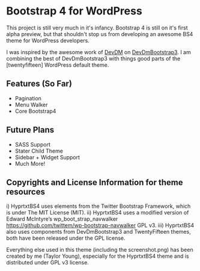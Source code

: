 # Bootstrap 4 for WordPress

This project is still very much in it's infancy. Bootstrap 4 is still on it's first alpha preview, but that shouldn't stop us from developing an awesome BS4 theme for WordPress developers.

I was inspired by the awesome work of [DevDM](http://devdm.com/) on [DevDmBootstrap3](https://github.com/dannymachal/DevDmBootstrap3). I am combining the best of DevDmBootstrap3 with things good parts of the [twentyfifteen] WordPress default theme.

## Features (So Far)

* Pagination
* Menu Walker
* Core Bootstrap4

## Future Plans

* SASS Support
* Stater Child Theme
* Sidebar + Widget Support
* Much More!


## Copyrights and License Information for theme resources

i) HyprtxtBS4 uses elements from the Twitter Bootstrap Framework, which is under The MIT License (MIT).
ii) HyprtxtBS4 uses a modified version of Edward McIntyre’s wp_boot_strap_navwalker https://github.com/twittem/wp-bootstrap-navwalker GPL v3.
iii) HyprtxtBS4 also uses components from DevDmBootstrap3 and TwentyFifteen themes, both have been released under the GPL license.

Everything else used in this theme (including the screenshot.png) has been created by me (Taylor Young), especially for the HyprtxtBS4 theme and is distributed under GPL v3 license.

